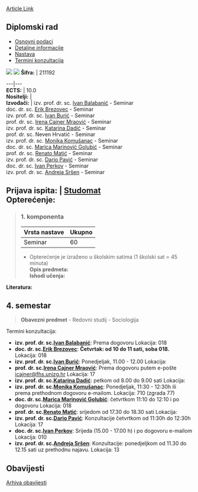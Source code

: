 [Article Link](https://www.fhs.hr/predmet/diprad_i)

## Diplomski rad
  * [Osnovni podaci](https://www.fhs.hr/predmet/diprad_i#v1id-904797_555388_1_0 "Osnovni podaci")
  * [Detaljne informacije](https://www.fhs.hr/predmet/diprad_i#v1id-904797_555388_1_1 "Detaljne informacije")
  * [Nastava](https://www.fhs.hr/predmet/diprad_i#v1id-904797_555388_1_2 "Nastava")
  * [Termini konzultacija](https://www.fhs.hr/predmet/diprad_i#v1id-904797_555388_1_3 "Termini konzultacija")


[![](https://www.fhs.hr/img/flags/gif/hr.gif)](https://www.fhs.hr/predmet/diprad_i) [![](https://www.fhs.hr/img/flags/gif/gb.gif)](https://www.fhs.hr/en/course/grawor_c)
**Šifra:** |  211192  
  
---|---  
**ECTS:** |  10.0   
**Nositelji:** |   
**Izvođači:** |  izv. prof. dr. sc. [Ivan Balabanić](https://www.fhs.hr/djelatnik/ivan.balabanic) - Seminar  
doc. dr. sc. [Erik Brezovec](https://www.fhs.hr/djelatnik/erik.brezovec) - Seminar  
izv. prof. dr. sc. [Ivan Burić](https://www.fhs.hr/djelatnik/ivan.buric) - Seminar  
prof. dr. sc. [Irena Cajner Mraović](https://www.fhs.hr/djelatnik/irena.cajner_mraovic) - Seminar  
izv. prof. dr. sc. [Katarina Dadić](https://www.fhs.hr/djelatnik/katarina.dadic) - Seminar  
prof. dr. sc. Neven Hrvatić - Seminar  
izv. prof. dr. sc. [Monika Komušanac](https://www.fhs.hr/djelatnik/monika.komusanac) - Seminar  
doc. dr. sc. [Marica Marinović Golubić](https://www.fhs.hr/djelatnik/marica.marinovic_golubic) - Seminar  
prof. dr. sc. [Renato Matić](https://www.fhs.hr/djelatnik/renato.matic) - Seminar  
izv. prof. dr. sc. [Dario Pavić](https://www.fhs.hr/djelatnik/dario.pavic) - Seminar  
doc. dr. sc. [Ivan Perkov](https://www.fhs.hr/djelatnik/ivan.perkov) - Seminar  
izv. prof. dr. sc. [Andreja Sršen](https://www.fhs.hr/djelatnik/andreja.srsen) - Seminar  
  
**Prijava ispita:** |  [Studomat](http://www.isvu.hr/studomat)  
**Opterećenje:**  
---  
> ### 1. komponenta
> | Vrsta nastave | Ukupno  
> ---|---  
> Seminar | 60  
> * Opterećenje je izraženo u školskim satima (1 školski sat = 45 minuta)   
**Opis predmeta:**  
> **Ishodi učenja:**  

  
**Literatura:**  

  
**4. semestar**  
---  
> **Obavezni predmet** - Redovni studij - Sociologija  
>   
Termini konzultacija: 
  * **izv. prof. dr. sc.[Ivan Balabanić](https://www.fhs.hr/djelatnik/ivan.balabanic)**: 
Prema dogovoru
Lokacija: 018 
  * **doc. dr. sc.[Erik Brezovec](https://www.fhs.hr/djelatnik/erik.brezovec)**: 
**Četvrtak: od 10 do 11 sati, soba 018.**
Lokacija: 018 
  * **izv. prof. dr. sc.[Ivan Burić](https://www.fhs.hr/djelatnik/ivan.buric)**: 
Ponedjeljak, 11.00 - 12.00
Lokacija: 
  * **prof. dr. sc.[Irena Cajner Mraović](https://www.fhs.hr/djelatnik/irena.cajner_mraovic)**: 
Prema dogovoru putem e-pošte icajner@fhs.unizg.hr 
Lokacija: 17 
  * **izv. prof. dr. sc.[Katarina Dadić](https://www.fhs.hr/djelatnik/katarina.dadic)**: 
petkom od 8.00 do 9.00 sati
Lokacija: 
  * **izv. prof. dr. sc.[Monika Komušanac](https://www.fhs.hr/djelatnik/monika.komusanac)**: 
Ponedjeljak, 11:30 - 12:30h ili prema prethodnom dogovoru e-mailom.
Lokacija: 710 (zgrada 77) 
  * **doc. dr. sc.[Marica Marinović Golubić](https://www.fhs.hr/djelatnik/marica.marinovic_golubic)**: 
četvrtkom 11:10 do 12:10 i po dogovoru
Lokacija: 018 
  * **prof. dr. sc.[Renato Matić](https://www.fhs.hr/djelatnik/renato.matic)**: 
srijedom od 17.30 do 18.30 sati
Lokacija: 
  * **izv. prof. dr. sc.[Dario Pavić](https://www.fhs.hr/djelatnik/dario.pavic)**: 
Konzultacije četvrtkom od 11:30h do 12:30h
Lokacija: 17 
  * **doc. dr. sc.[Ivan Perkov](https://www.fhs.hr/djelatnik/ivan.perkov)**: 
Srijeda (15.00 - 17.00 h) i po dogovoru e-mailom
Lokacija: 010 
  * **izv. prof. dr. sc.[Andreja Sršen](https://www.fhs.hr/djelatnik/andreja.srsen)**: 
Konzultacije: ponedjeljkom od 11.30 do 12.15 sati uz prethodnu najavu. 
Lokacija: 13 


## Obavijesti
[Arhiva obavijesti](https://www.fhs.hr/predmet/diprad_i?@=21gc3#news_121473 "Arhiva obavijesti")
